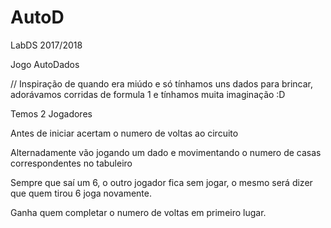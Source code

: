 # AutoD
LabDS 2017/2018 

Jogo AutoDados

// Inspiração de quando era miúdo e só tínhamos uns dados para brincar, adorávamos corridas de formula 1 e tínhamos muita imaginação :D 

Temos 2 Jogadores

Antes de iniciar acertam o numero de voltas ao circuito

Alternadamente vão jogando um dado e movimentando o numero de casas correspondentes no tabuleiro

Sempre que saí um 6, o outro jogador fica sem jogar, o mesmo será dizer que quem tirou 6 joga novamente.

Ganha quem completar o numero de voltas em primeiro lugar.
